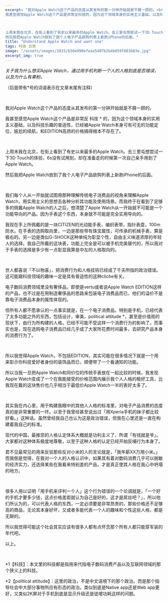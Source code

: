 ```yaml
---
excerpt: "我对Apple Watch这个产品的态度从其发布的第一分钟开始就是不屑一顾的。<br>
我甚至感觉Apple Watch这个产品是非常反科技的，因为这个领域本身的实用主义基础，以及科技乐趣的普适性，已经被Apple Watch本身可有可无的功能定位，尴尬的续航，和EDITION高昂的价格搞得根本不存在了。



上周末我在北京，在街上看到了有史以来最多的Apple Watch。去三里屯想尝试一下3D Touch的体验，6s没有试用到，却在准备走的时候第一次自己亲手用到了Apple Watch。<br>
然后我把Apple Watch放到了我个人电子产品欲购列表上新款iPhone的后面。"
title: "Understand Apple Watch and want one"
tags: 科技 日常
image: "/assets/images/2015/b50e990efeaa5d07b2b4b059f883b83e.jpg"
excerpt_img: true
---
```


_关于我为什么想买Apple Watch，通过用手机判断一个人的人格到底是否错误，以及为什么有果粉。_

（后面带有*号的词语表示在文章末尾有注释）

<br>

我对Apple Watch这个产品的态度从其发布的第一分钟开始就是不屑一顾的。

我甚至感觉Apple Watch这个产品是非常反 科技 * 的，因为这个领域本身的实用主义基础，以及科技乐趣的普适性，已经被Apple Watch本身可有可无的功能定位，尴尬的续航，和EDITION高昂的价格搞得根本不存在了。

<br>

上周末我在北京，在街上看到了有史以来最多的Apple Watch。去三里屯想尝试一下3D Touch的体验，6s没有试用到，却在准备走的时候第一次自己亲手用到了Apple Watch。

然后我把Apple Watch放到了我个人电子产品欲购列表上新款iPhone的后面。

<br>

我们每个人从一开始就试图用那种理解传统电子消费品的视角来理解Apple Watch，用实用主义的思想去各种分析其功能及使用场景。而我终于在看到了足够多的佩戴Apple Watch的人之后，想清楚了Apple Watch从一开始就不可能是一个功能导向的产品。因为手表这个东西，本身就不可能是完全实用导向的。

我现在手上所佩戴的是一块CITIZEN的光动能手表，编织表带，指针表盘，100m防水。在手表的选购取向里，一边是那些带有珠宝属性，可传承的机械手表，算是极右的。另一边是类似G-SHOCK这种单纯为彰显个性，自由主义味道浓厚的年轻人的选择。我自己所戴的这块表，功能上完全是可以被手机完美替代的，所以我对于手表的选择是多少有一点彰显我算是中左的人格取向的。

<br>

世人都喜说「不以物喜」，把消费行为和人格挂钩已经成了千夫所指的政治错误。这可能跟科技领域的趣味一定是具有普适性的这种cliche有关。

电子数码消费领域里没有奢侈品，即使是vertu或者说Apple Watch EDITION这样的产品，也不过是在用制造奢侈品的思路来包装电子消费品而已，他们的溢价不是靠电子消费品本身的属性体现的。

但所有人都不愿承认的一点事实就是，在一个电子消费品，特别是手机，已经代表了太多功能之外的东西，包括设计，审美，political attitude *，甚至是价值观的现状下，由行为所构建的人格，已经不可能不受这样一个消费行为的影响了。而事实也是，现在选购电子消费品已经几乎成了大家所花费时间最多，去研究产品本身的消费行为了。

<br>

所以我觉得Apple Watch，不包括EDITION，其实可能在很多情况下就是一个用来彰示你科技爱好者身份的装饰品而已，顺便带了一个看通知的功能。

所以当我一旦把Apple Watch和同价位的传统手表放在一起比较的时候，我发现Apple Watch变成了一个在我能接受的价格范围内展示我个人人格的极好工具，比我现在戴的这块售价也几乎相当于最低价Apple Watch一半的表好太多了。

<br>

其实我在内心里，用于构建我眼中的其他人人格的标准里，对电子产品消费的态度真的是非常重要的一环。以至于我曾经甚至说出过「用Xperia手机的妹子都比较好看。」这种话。虽然曾经我自己也认为这是政治错误，但我在心里还是一直在构建着我自己的标准。

现代的中国，最推崇的人格认定体系大概就是功利主义了，所谓「有钱就是爷」。大家都对这种体系极度地尊敬，以至于这种人格的认定已经开始反哺行为本身了。

君不见最常见的用来反驳那些反对小米的人的言论就是，「我年薪XX万用小米。」而我倒是觉得，在我对一个人的人格认识中，如果其有着对数码消费几乎可以脱敏的经济实力，还选择某些在我看来特别差的产品，才是真正使其人格在我心中坍塌的地方。

<br>

很多人用以证明「用手机来评判一个人」这个行为错误的一个论调就是，「一个好的手机才要多少钱，这点价格差距就认为自己是好的，这才是屌丝吧？」，所以他们所认为的，可以代表人格的东西，一定必须要是非常昂贵的，那些价格还不足够高的商品，无论其本身好坏，又或者多能代表一个人的趣味和个性这些人格，都是无聊的。

所以我觉得可能这个社会其实应该有很多人都有点怀念那个所有人都只能穿军装的年代吧。

以上。

<br>

*1【科技】：本文里的科技都是指用来代指电子数码消费产品以及互联网领域的那个狭义上的科技。

*2【political attitude】：这里的政治，不是中文语境下的那个政治。而是那个指导社会中大部分事物所应有形态的政治。类似到底是Native app还是Web app更好，又类似2K屏对于手机到底是显示升级还是徒增功耗这样的问题。
